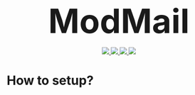 <p align="center" >
    <p1 style=";font-size:75px;"><strong>ModMail</strong>
</p>

<div align="center">

<a href="#">
    <img src="https://img.shields.io/docker/v/Kevify/ModMail?style=for-the-badge">
</a>

<a href="">
    <img src="https://img.shields.io/github/forks/kevify/ModMail?style=for-the-badge">
</a>

<a href="">
    <img src="https://img.shields.io/github/stars/kevify/modmail?style=for-the-badge">
</a>

<a href="">
    <img src="https://img.shields.io/github/pipenv/locked/python-version/kevify/modmail?label=Made%20With&logo=Python&style=for-the-badge">
</a>
</div>


# How to setup?